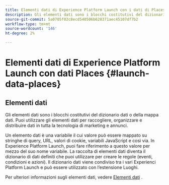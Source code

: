 ```yaml
---
title: Elementi dati di Experience Platform Launch con i dati di Places
description: Gli elementi dati sono i blocchi costitutivi del dizionario dati (o mappa dati).
source-git-commit: 5a0705f02c8ecd540506b628371aec45107df7b2
workflow-type: tm+mt
source-wordcount: '146'
ht-degree: 2%

---
```



# Elementi dati di Experience Platform Launch con dati Places {#launch-data-places}

## Elementi dati

Gli elementi dati sono i blocchi costitutivi del dizionario dati o della mappa dati. Puoi utilizzare gli elementi dati per raccogliere, organizzare e distribuire dati in tutta la tecnologia di marketing e annunci.

Un elemento dati è una variabile il cui valore può essere mappato su stringhe di query, URL, valori di cookie, variabili JavaScript e così via. In Experience Platform Launch, puoi fare riferimento a questo valore per mezzo del suo nome variabile. La raccolta di elementi dati diventa il dizionario di dati definiti che puoi utilizzare per creare le regole (eventi, condizioni e azioni). Il dizionario dati viene condiviso tra i vari Experienci Platform Launch e può essere utilizzato con l’estensione Luoghi.

Per ulteriori informazioni sugli elementi dati, vedere [Elementi dati](https://docs.adobelaunch.com/launch-reference/managing-resources/data-elements) .

